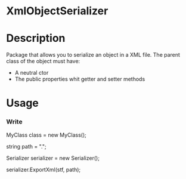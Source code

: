 # XmlObjectSerializer

# Description
Package that allows you to serialize an object in a XML file.
The parent class of the object must have:
  - A neutral ctor
  - The public properties whit getter and setter methods

# Usage
### Write
MyClass class = new MyClass();

string path = ".";

Serializer<MyClass> serializer = new Serializer<MyClass>();

serializer.ExportXml(stf, path);
